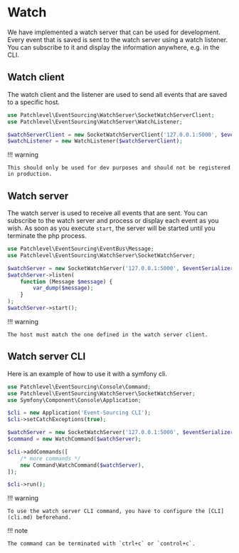 # Watch

We have implemented a watch server that can be used for development.
Every event that is saved is sent to the watch server using a watch listener.
You can subscribe to it and display the information anywhere, e.g. in the CLI.

## Watch client

The watch client and the listener are used to send all events that are saved to a specific host.

```php
use Patchlevel\EventSourcing\WatchServer\SocketWatchServerClient;
use Patchlevel\EventSourcing\WatchServer\WatchListener;

$watchServerClient = new SocketWatchServerClient('127.0.0.1:5000', $eventSerializer);
$watchListener = new WatchListener($watchServerClient);
```

!!! warning

    This should only be used for dev purposes and should not be registered in production.

## Watch server

The watch server is used to receive all events that are sent.
You can subscribe to the watch server and process or display each event as you wish.
As soon as you execute `start`, the server will be started until you terminate the php process.

```php
use Patchlevel\EventSourcing\EventBus\Message;
use Patchlevel\EventSourcing\WatchServer\SocketWatchServer;

$watchServer = new SocketWatchServer('127.0.0.1:5000', $eventSerializer);
$watchServer->listen(
    function (Message $message) {
        var_dump($message);
    }
);
$watchServer->start();
```

!!! warning

    The host must match the one defined in the watch server client.

## Watch server CLI

Here is an example of how to use it with a symfony cli.

```php
use Patchlevel\EventSourcing\Console\Command;
use Patchlevel\EventSourcing\WatchServer\SocketWatchServer;
use Symfony\Component\Console\Application;

$cli = new Application('Event-Sourcing CLI');
$cli->setCatchExceptions(true);

$watchServer = new SocketWatchServer('127.0.0.1:5000', $eventSerializer);
$command = new WatchCommand($watchServer);

$cli->addCommands([
    /* more commands */
    new Command\WatchCommand($watchServer),
]);

$cli->run();
```

!!! warning

    To use the watch server CLI command, you have to configure the [CLI](cli.md) beforehand.

!!! note

    The command can be terminated with `ctrl+c` or `control+c`.
